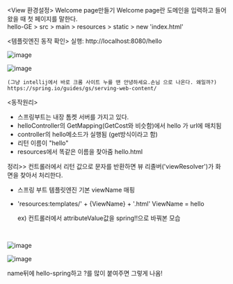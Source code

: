 <View 환경설정>
Welcome page만들기
Welcome page란 도메인을 입력하고 들어왔을 때 첫 페이지를 말한다.
<br/> hello-GE > src > main > resources > static > new 'index.html'

<템플릿엔진 동작 확인>
실행: http://localhost:8080/hello
  
![image](https://github.com/bestofGE/JavaSpring/assets/82525776/52476f7f-a5ab-48a6-aa4f-ea18bd65e7be)

![image](https://github.com/bestofGE/JavaSpring/assets/82525776/7536948a-b38e-4e52-9051-680fad010dec)

    (그냥 intellij에서 바로 크롬 사이트 누를 땐 안녕하세요.손님 으로 나온다. 왜일까?)
    https://spring.io/guides/gs/serving-web-content/

<동작원리>  
- 스프링부트는 내장 톰켓 서버를 가지고 있다.
- helloController의 GetMapping(GetCost와 비슷함)에서 hello 가 url에 매치됨
- controller의 hello메소드가 실행됨 (get방식이라고 함)
- 리턴 이름이 "hello"
- resources에서 똑같은 이름을 찾아줌 hello.html


정리>> 컨트롤러에서 리턴 값으로 문자를 반환하면 뷰 리졸버('viewResolver')가 화면을 찾아서 처리한다.
- 스프링 부트 템플릿엔진 기본 viewName 매핑
- 'resources:templates/' + {ViewName} + '.html'
ViewName = hello

  ex) 컨트롤러에서 attributeValue값을 spring!!으로 바꿔본 모습

  <br/>
![image](https://github.com/bestofGE/JavaSpring/assets/82525776/8ea5680d-7c1a-4b30-b21c-a41dbed69d01)

![image](https://github.com/bestofGE/JavaSpring/assets/82525776/f25c75fb-ca55-4964-9d05-b49b01e8e3bd)


name뒤에 hello-spring하고 ?를 많이 붙여주면 그렇게 나옴!

